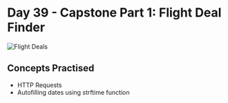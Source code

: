 # Day 39 - Capstone Part 1: Flight Deal Finder

![Flight Deals](https://github.com/laurasmendozad/100-Days-Of-Code-Python/assets/58611097/71a28ff3-23de-46cd-9182-e97c1556d7b5)

## Concepts Practised

- HTTP Requests
- Autofilling dates using strftime function
